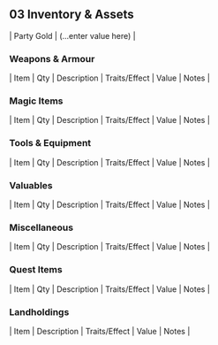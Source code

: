 ## 03 Inventory & Assets

| Party Gold | (...enter value here) |

### Weapons & Armour
| Item | Qty | Description | Traits/Effect | Value | Notes |

### Magic Items
| Item | Qty | Description | Traits/Effect | Value | Notes |

### Tools & Equipment
| Item | Qty | Description | Traits/Effect | Value | Notes |

### Valuables
| Item | Qty | Description | Traits/Effect | Value | Notes |

### Miscellaneous
| Item | Qty | Description | Traits/Effect | Value | Notes |

### Quest Items
| Item | Qty | Description | Traits/Effect | Value | Notes |

### Landholdings
| Item | Description | Traits/Effect | Value | Notes |
